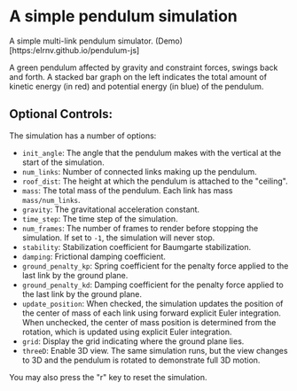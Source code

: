 # A simple pendulum simulation

A simple multi-link pendulum simulator.  (Demo)[https:/elrnv.github.io/pendulum-js]

A green pendulum affected by gravity and constraint forces, swings back and
forth. A stacked bar graph on the left indicates the total amount of kinetic
energy (in red) and potential energy (in blue) of the pendulum.

## Optional Controls:

The simulation has a number of options:

- `init_angle`: The angle that the pendulum makes with the vertical at the start of the simulation.
- `num_links`: Number of connected links making up the pendulum.
- `roof_dist`: The height at which the pendulum is attached to the "ceiling".
- `mass`: The total mass of the pendulum. Each link has mass `mass/num_links`.
- `gravity`: The gravitational acceleration constant.
- `time_step`: The time step of the simulation.
- `num_frames`: The number of frames to render before stopping the simulation. If set to `-1`, the simulation will never stop.
- `stability`: Stabilization coefficient for Baumgarte stabilization.
- `damping`: Frictional damping coefficient.
- `ground_penalty_kp`: Spring coefficient for the penalty force applied to the last link by the ground plane.
- `ground_penalty_kd`: Damping coefficient for the penalty force applied to the last link by the ground plane.
- `update_position`: When checked, the simulation updates the position of the center of mass of each link using forward explicit Euler integration. When unchecked, the center of mass position is determined from the rotation, which is updated using explicit Euler integration.
- `grid`: Display the grid indicating where the ground plane lies.
- `threeD`: Enable 3D view. The same simulation runs, but the view changes to 3D and the pendulum is rotated to demonstrate full 3D motion.

You may also press the "r" key to reset the simulation.
